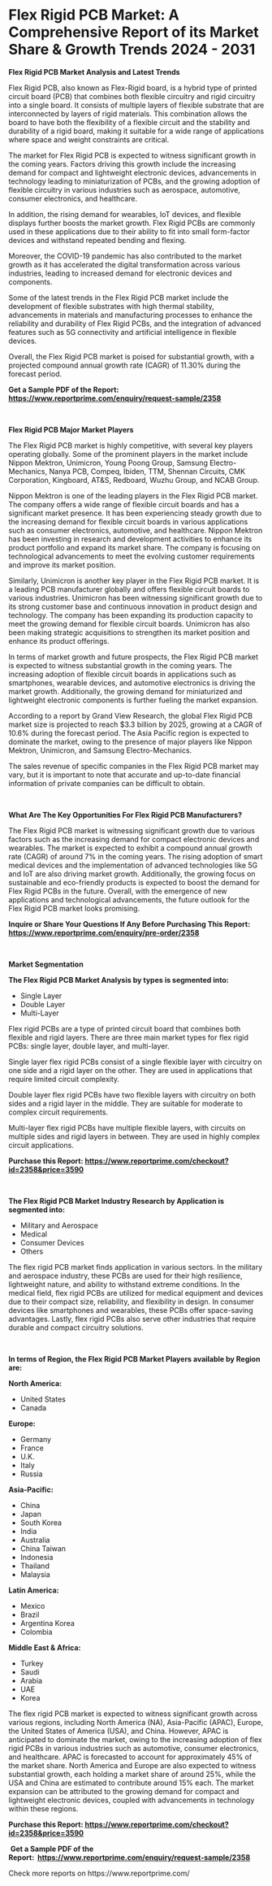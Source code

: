 <p><h1>Flex Rigid PCB Market: A Comprehensive Report of its Market Share & Growth Trends 2024 - 2031</h1></p><p><strong>Flex Rigid PCB Market Analysis and Latest Trends</strong></p>
<p><p>Flex Rigid PCB, also known as Flex-Rigid board, is a hybrid type of printed circuit board (PCB) that combines both flexible circuitry and rigid circuitry into a single board. It consists of multiple layers of flexible substrate that are interconnected by layers of rigid materials. This combination allows the board to have both the flexibility of a flexible circuit and the stability and durability of a rigid board, making it suitable for a wide range of applications where space and weight constraints are critical.</p><p>The market for Flex Rigid PCB is expected to witness significant growth in the coming years. Factors driving this growth include the increasing demand for compact and lightweight electronic devices, advancements in technology leading to miniaturization of PCBs, and the growing adoption of flexible circuitry in various industries such as aerospace, automotive, consumer electronics, and healthcare.</p><p>In addition, the rising demand for wearables, IoT devices, and flexible displays further boosts the market growth. Flex Rigid PCBs are commonly used in these applications due to their ability to fit into small form-factor devices and withstand repeated bending and flexing.</p><p>Moreover, the COVID-19 pandemic has also contributed to the market growth as it has accelerated the digital transformation across various industries, leading to increased demand for electronic devices and components.</p><p>Some of the latest trends in the Flex Rigid PCB market include the development of flexible substrates with high thermal stability, advancements in materials and manufacturing processes to enhance the reliability and durability of Flex Rigid PCBs, and the integration of advanced features such as 5G connectivity and artificial intelligence in flexible devices.</p><p>Overall, the Flex Rigid PCB market is poised for substantial growth, with a projected compound annual growth rate (CAGR) of 11.30% during the forecast period.</p></p>
<p><strong>Get a Sample PDF of the Report:&nbsp; <a href="https://www.reportprime.com/enquiry/request-sample/2358">https://www.reportprime.com/enquiry/request-sample/2358</a></strong></p>
<p>&nbsp;</p>
<p><strong>Flex Rigid PCB Major Market Players</strong></p>
<p><p>The Flex Rigid PCB market is highly competitive, with several key players operating globally. Some of the prominent players in the market include Nippon Mektron, Unimicron, Young Poong Group, Samsung Electro-Mechanics, Nanya PCB, Compeq, Ibiden, TTM, Shennan Circuits, CMK Corporation, Kingboard, AT&S, Redboard, Wuzhu Group, and NCAB Group.</p><p>Nippon Mektron is one of the leading players in the Flex Rigid PCB market. The company offers a wide range of flexible circuit boards and has a significant market presence. It has been experiencing steady growth due to the increasing demand for flexible circuit boards in various applications such as consumer electronics, automotive, and healthcare. Nippon Mektron has been investing in research and development activities to enhance its product portfolio and expand its market share. The company is focusing on technological advancements to meet the evolving customer requirements and improve its market position.</p><p>Similarly, Unimicron is another key player in the Flex Rigid PCB market. It is a leading PCB manufacturer globally and offers flexible circuit boards to various industries. Unimicron has been witnessing significant growth due to its strong customer base and continuous innovation in product design and technology. The company has been expanding its production capacity to meet the growing demand for flexible circuit boards. Unimicron has also been making strategic acquisitions to strengthen its market position and enhance its product offerings.</p><p>In terms of market growth and future prospects, the Flex Rigid PCB market is expected to witness substantial growth in the coming years. The increasing adoption of flexible circuit boards in applications such as smartphones, wearable devices, and automotive electronics is driving the market growth. Additionally, the growing demand for miniaturized and lightweight electronic components is further fueling the market expansion.</p><p>According to a report by Grand View Research, the global Flex Rigid PCB market size is projected to reach $3.3 billion by 2025, growing at a CAGR of 10.6% during the forecast period. The Asia Pacific region is expected to dominate the market, owing to the presence of major players like Nippon Mektron, Unimicron, and Samsung Electro-Mechanics.</p><p>The sales revenue of specific companies in the Flex Rigid PCB market may vary, but it is important to note that accurate and up-to-date financial information of private companies can be difficult to obtain.</p></p>
<p>&nbsp;</p>
<p><strong>What Are The Key Opportunities For Flex Rigid PCB Manufacturers?</strong></p>
<p><p>The Flex Rigid PCB market is witnessing significant growth due to various factors such as the increasing demand for compact electronic devices and wearables. The market is expected to exhibit a compound annual growth rate (CAGR) of around 7% in the coming years. The rising adoption of smart medical devices and the implementation of advanced technologies like 5G and IoT are also driving market growth. Additionally, the growing focus on sustainable and eco-friendly products is expected to boost the demand for Flex Rigid PCBs in the future. Overall, with the emergence of new applications and technological advancements, the future outlook for the Flex Rigid PCB market looks promising.</p></p>
<p><strong>Inquire or Share Your Questions If Any Before Purchasing This Report: <a href="https://www.reportprime.com/enquiry/pre-order/2358">https://www.reportprime.com/enquiry/pre-order/2358</a></strong></p>
<p>&nbsp;</p>
<p><strong>Market Segmentation</strong></p>
<p><strong>The Flex Rigid PCB Market Analysis by types is segmented into:</strong></p>
<p><ul><li>Single Layer</li><li>Double Layer</li><li>Multi-Layer</li></ul></p>
<p><p>Flex rigid PCBs are a type of printed circuit board that combines both flexible and rigid layers. There are three main market types for flex rigid PCBs: single layer, double layer, and multi-layer. </p><p>Single layer flex rigid PCBs consist of a single flexible layer with circuitry on one side and a rigid layer on the other. They are used in applications that require limited circuit complexity. </p><p>Double layer flex rigid PCBs have two flexible layers with circuitry on both sides and a rigid layer in the middle. They are suitable for moderate to complex circuit requirements. </p><p>Multi-layer flex rigid PCBs have multiple flexible layers, with circuits on multiple sides and rigid layers in between. They are used in highly complex circuit applications.</p></p>
<p><strong>Purchase this Report:&nbsp;<a href="https://www.reportprime.com/checkout?id=2358&price=3590">https://www.reportprime.com/checkout?id=2358&price=3590</a></strong></p>
<p>&nbsp;</p>
<p><strong>The Flex Rigid PCB Market Industry Research by Application is segmented into:</strong></p>
<p><ul><li>Military and Aerospace</li><li>Medical</li><li>Consumer Devices</li><li>Others</li></ul></p>
<p><p>The flex rigid PCB market finds application in various sectors. In the military and aerospace industry, these PCBs are used for their high resilience, lightweight nature, and ability to withstand extreme conditions. In the medical field, flex rigid PCBs are utilized for medical equipment and devices due to their compact size, reliability, and flexibility in design. In consumer devices like smartphones and wearables, these PCBs offer space-saving advantages. Lastly, flex rigid PCBs also serve other industries that require durable and compact circuitry solutions.</p></p>
<p>&nbsp;</p>
<p><strong>In terms of Region, the Flex Rigid PCB Market Players available by Region are:</strong></p>
<p>
    <p> <strong> North America: </strong>
        <ul>
            <li>United States</li>
            <li>Canada</li>
        </ul>
        </p> 
    <p> <strong> Europe: </strong>
        <ul>
            <li>Germany</li>
            <li>France</li>
            <li>U.K.</li>
            <li>Italy</li>
            <li>Russia</li>
        </ul>
        </p> 
    <p> <strong> Asia-Pacific: </strong>
        <ul>
            <li>China</li>
            <li>Japan</li>
            <li>South Korea</li>
            <li>India</li>
            <li>Australia</li>
            <li>China Taiwan</li>
            <li>Indonesia</li>
            <li>Thailand</li>
            <li>Malaysia</li>
        </ul>
        </p> 
    <p> <strong> Latin America: </strong>
        <ul>
            <li>Mexico</li>
            <li>Brazil</li>
            <li>Argentina Korea</li>
            <li>Colombia</li>
        </ul>
        </p> 
    <p> <strong> Middle East & Africa: </strong>
        <ul>
            <li>Turkey</li>
            <li>Saudi</li>
            <li>Arabia</li>
            <li>UAE</li>
            <li>Korea</li>
        </ul>
    </p>
    </p>
<p><p>The flex rigid PCB market is expected to witness significant growth across various regions, including North America (NA), Asia-Pacific (APAC), Europe, the United States of America (USA), and China. However, APAC is anticipated to dominate the market, owing to the increasing adoption of flex rigid PCBs in various industries such as automotive, consumer electronics, and healthcare. APAC is forecasted to account for approximately 45% of the market share. North America and Europe are also expected to witness substantial growth, each holding a market share of around 25%, while the USA and China are estimated to contribute around 15% each. The market expansion can be attributed to the growing demand for compact and lightweight electronic devices, coupled with advancements in technology within these regions.</p></p>
<p><strong>Purchase this Report: <a href="https://www.reportprime.com/checkout?id=2358&price=3590">https://www.reportprime.com/checkout?id=2358&price=3590</a></strong></p>
<p>&nbsp;<strong>Get a Sample PDF of the Report:&nbsp;&nbsp;<a href="https://www.reportprime.com/enquiry/request-sample/2358">https://www.reportprime.com/enquiry/request-sample/2358</a></strong></p>
<p><strong></strong></p>
<p>Check more reports on https://www.reportprime.com/</p>
